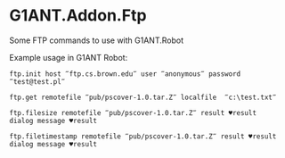 # G1ANT.Addon.Ftp

Some FTP commands to use with G1ANT.Robot

Example usage in G1ANT Robot:

```
ftp.init host ‴ftp.cs.brown.edu‴ user ‴anonymous‴ password ‴test@test.pl‴ 

ftp.get remotefile ‴pub/pscover-1.0.tar.Z‴ localfile  ‴c:\test.txt‴ 

ftp.filesize remotefile ‴pub/pscover-1.0.tar.Z‴ result ♥result
dialog message ♥result

ftp.filetimestamp remotefile ‴pub/pscover-1.0.tar.Z‴ result ♥result
dialog message ♥result
```

